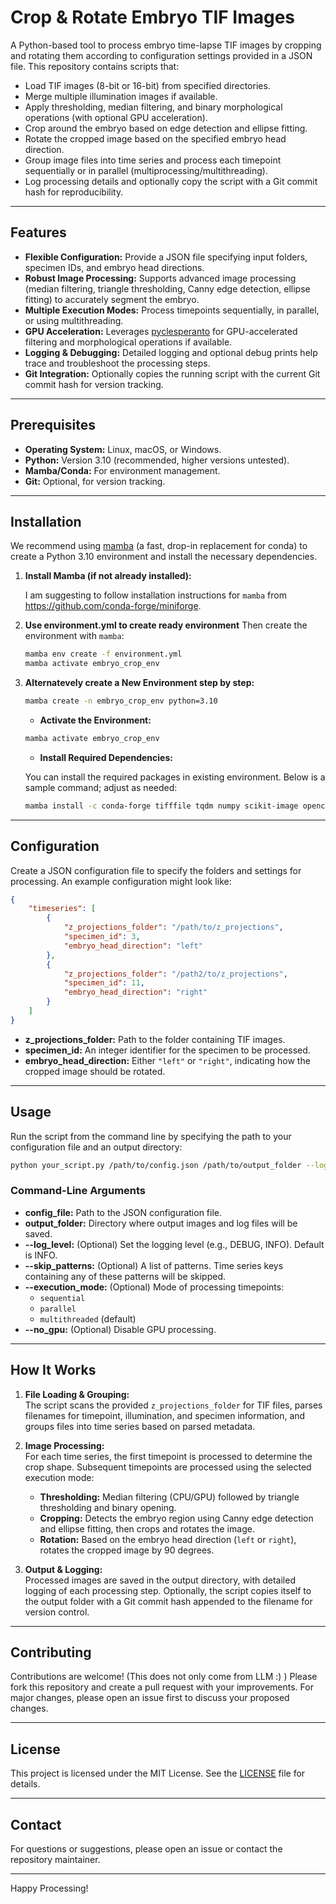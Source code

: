 # Crop & Rotate Embryo TIF Images

A Python-based tool to process embryo time-lapse TIF images by cropping and rotating them according to configuration settings provided in a JSON file. This repository contains scripts that:
  
- Load TIF images (8-bit or 16-bit) from specified directories.
- Merge multiple illumination images if available.
- Apply thresholding, median filtering, and binary morphological operations (with optional GPU acceleration).
- Crop around the embryo based on edge detection and ellipse fitting.
- Rotate the cropped image based on the specified embryo head direction.
- Group image files into time series and process each timepoint sequentially or in parallel (multiprocessing/multithreading).
- Log processing details and optionally copy the script with a Git commit hash for reproducibility.

---

## Features

- **Flexible Configuration:** Provide a JSON file specifying input folders, specimen IDs, and embryo head directions.
- **Robust Image Processing:** Supports advanced image processing (median filtering, triangle thresholding, Canny edge detection, ellipse fitting) to accurately segment the embryo.
- **Multiple Execution Modes:** Process timepoints sequentially, in parallel, or using multithreading.
- **GPU Acceleration:** Leverages [pyclesperanto](https://github.com/clEsperanto/pyclesperanto_prototype) for GPU-accelerated filtering and morphological operations if available.
- **Logging & Debugging:** Detailed logging and optional debug prints help trace and troubleshoot the processing steps.
- **Git Integration:** Optionally copies the running script with the current Git commit hash for version tracking.

---

## Prerequisites

- **Operating System:** Linux, macOS, or Windows.
- **Python:** Version 3.10 (recommended, higher versions untested).
- **Mamba/Conda:** For environment management.
- **Git:** Optional, for version tracking.

---

## Installation

We recommend using [mamba](https://github.com/mamba-org/mamba) (a fast, drop-in replacement for conda) to create a Python 3.10 environment and install the necessary dependencies.

1. **Install Mamba (if not already installed):**

   I am suggesting to follow installation instructions for `mamba` from https://github.com/conda-forge/miniforge.

2. **Use environment.yml to create ready environment**
   Then create the environment with `mamba`:

   ```bash
   mamba env create -f environment.yml
   mamba activate embryo_crop_env
   ```

2. **Alternatevely create a New Environment step by step:**

   ```bash
   mamba create -n embryo_crop_env python=3.10
   ```

    - **Activate the Environment:**

    ```bash
    mamba activate embryo_crop_env
    ```

    - **Install Required Dependencies:**


    You can install the required packages in existing environment. Below is a sample command; adjust as needed:

    ```bash
    mamba install -c conda-forge tifffile tqdm numpy scikit-image opencv scipy pyclesperanto gitpython
    ```

---

## Configuration

Create a JSON configuration file to specify the folders and settings for processing. An example configuration might look like:

```json
{
    "timeseries": [
        {
            "z_projections_folder": "/path/to/z_projections",
            "specimen_id": 3,
            "embryo_head_direction": "left"
        },
        {
            "z_projections_folder": "/path2/to/z_projections",
            "specimen_id": 11,
            "embryo_head_direction": "right"
        }
    ]
}
```

- **z_projections_folder:** Path to the folder containing TIF images.
- **specimen_id:** An integer identifier for the specimen to be processed.
- **embryo_head_direction:** Either `"left"` or `"right"`, indicating how the cropped image should be rotated.

---

## Usage

Run the script from the command line by specifying the path to your configuration file and an output directory:

```bash
python your_script.py /path/to/config.json /path/to/output_folder --log_level INFO --execution_mode multithreaded
```

### Command-Line Arguments

- **config_file:** Path to the JSON configuration file.
- **output_folder:** Directory where output images and log files will be saved.
- **--log_level:** (Optional) Set the logging level (e.g., DEBUG, INFO). Default is INFO.
- **--skip_patterns:** (Optional) A list of patterns. Time series keys containing any of these patterns will be skipped.
- **--execution_mode:** (Optional) Mode of processing timepoints:
  - `sequential`
  - `parallel`
  - `multithreaded` (default)
- **--no_gpu:** (Optional) Disable GPU processing.

---

## How It Works

1. **File Loading & Grouping:**  
   The script scans the provided `z_projections_folder` for TIF files, parses filenames for timepoint, illumination, and specimen information, and groups files into time series based on parsed metadata.

2. **Image Processing:**  
   For each time series, the first timepoint is processed to determine the crop shape. Subsequent timepoints are processed using the selected execution mode:
   - **Thresholding:** Median filtering (CPU/GPU) followed by triangle thresholding and binary opening.
   - **Cropping:** Detects the embryo region using Canny edge detection and ellipse fitting, then crops and rotates the image.
   - **Rotation:** Based on the embryo head direction (`left` or `right`), rotates the cropped image by 90 degrees.

3. **Output & Logging:**  
   Processed images are saved in the output directory, with detailed logging of each processing step. Optionally, the script copies itself to the output folder with a Git commit hash appended to the filename for version control.

---

## Contributing

Contributions are welcome! (This does not only come from LLM :) ) Please fork this repository and create a pull request with your improvements. For major changes, please open an issue first to discuss your proposed changes.

---

## License

This project is licensed under the MIT License. See the [LICENSE](LICENSE) file for details.

---

## Contact

For questions or suggestions, please open an issue or contact the repository maintainer.

---

Happy Processing!